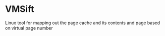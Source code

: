 # VMSift
Linux tool for mapping out the page cache and its contents and page based on virtual page number
